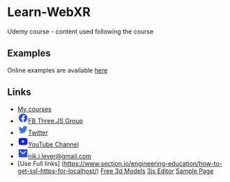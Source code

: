 # Learn-WebXR
Udemy course - content used following the course


## Examples
Online examples are available [here](https://niksgames.com/webxr/)

## Links
- [My courses](http://niklever.com/courses)
- ![icon](assets/facebook.png)[FB Three.JS Group](https://www.facebook.com/groups/nikthreejs)
- ![icon](assets/twitter.png)[Twitter](https://twitter.com/NikLever)
- ![icon](assets/youtube.png)[YouTube Channel](https://youtube.com/c/NikLever)
- ![icon](assets/mail.png)[nik.j.lever@gmail.com](mailto:nik.j.lever@gmail.com)
- [Use Full links] (https://www.section.io/engineering-education/how-to-get-ssl-https-for-localhost/)
[Free 3d Models](https://free3d.com/3d-models/)
[3js Editor](https://threejs.org/editor/)
[Sample Page](https://lukemcredmond.github.io/WebXR-VR-AR-Training/)